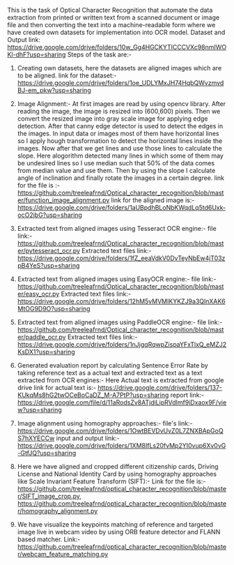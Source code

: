 This is the task of Optical Character Recognition that automate the data extraction from printed or written text from a scanned document or image file and then converting the text into a machine-readable form where we have created own datasets for implementation into OCR model. 
Dataset and Output link: https://drive.google.com/drive/folders/10w_Gg4HGCKYTlCCCVXc98nmIWOKl-dhF?usp=sharing 
Steps of the task are:-

1. Creating own datasets, here the datasets are aligned images which are to be aligned. 
link for the dataset:- https://drive.google.com/drive/folders/1oe_UDLYMxJH74HqbQWvzmvdBJ-em_pkw?usp=sharing

2. Image Alignment:-
At first images are read by using opencv library. 
After reading the image, the image is resized into (600,600) pixels. 
Then we convert the resized image into gray scale image for applying edge detection. 
After that canny edge detector is used to detect the edges in the images. 
In input data or images most of them have horizontal lines so I apply hough transformation to detect the horizontal lines inside the images. 
Now after that we get lines and use those lines to calculate the slope.
Here alogorithm detected many lines in which some of them may be undesired lines so I use median such that 50% of the data comes from median value and use them. 
Then by using the slope I calculate angle of inclination and finally rotate the images in a certain degree.
link for the file is :- https://github.com/treeleafrnd/Optical_character_recognition/blob/master/function_image_alignment.py
link for the aligned image is:- https://drive.google.com/drive/folders/1aUBpdhBLoNbKWqdLq5td6Uxk-ocO2jbG?usp=sharing

3. Extracted text from aligned images using Tesseract OCR engine:-
file link:- https://github.com/treeleafrnd/Optical_character_recognition/blob/master/pytesseract_ocr.py
Extracted text files link:- https://drive.google.com/drive/folders/1fZ_eeaVdkV0DvTeyNbEw4jT03zpB4YeS?usp=sharing

4. Extracted text from aligned images using EasyOCR engine:-
file link:- https://github.com/treeleafrnd/Optical_character_recognition/blob/master/easy_ocr.py
Extracted text files link:- https://drive.google.com/drive/folders/12hM5vMVMIKYKZJ9a3QlnXAK6MtOG9D9O?usp=sharing

5. Extracted text from aligned images using PaddleOCR engine:-
file link:- https://github.com/treeleafrnd/Optical_character_recognition/blob/master/paddle_ocr.py
Extracted text files link:-https://drive.google.com/drive/folders/1nJjgqRqwpZispaYFxTlxQ_eMZJ2KsDX1?usp=sharing

6. Generated evaluation report by calculating Sentence Error Rate by taking reference text as a actual text and extracted text as a text extracted
from OCR engines:-
Here Actual text is extracted from google drive
link for actual text is:- https://drive.google.com/drive/folders/137-KUkqMs8hG2twOCeBoCaDZ_M-A7PtP?usp=sharing
report link:- https://drive.google.com/file/d/11aRodsZv8ATjdiLipRVdImf9iDxaox9F/view?usp=sharing

7. Image alignment using homography approaches:-
file's link:- https://drive.google.com/drive/folders/1OwtBEVDvUvZ0L7ZNXBApGoQS7hXYECCw
input and output link:-https://drive.google.com/drive/folders/1XM8IfLs20fvMp2YI0vup6Xv0vG-GtfJQ?usp=sharing 

8. Here we have aligned and cropped different citizenship cards, Driving License and National Identity Card by using homography approaches like Scale Invariant Feature Transform (SIFT):-
Link for the file is:- https://github.com/treeleafrnd/optical_character_recognition/blob/master/SIFT_image_crop.py, https://github.com/treeleafrnd/optical_character_recognition/blob/master/homography_alignment.py

9. We have visualize the keypoints matching of reference and targeted image live in webcam video by using ORB feature detector and FLANN based matcher.
Link:-https://github.com/treeleafrnd/optical_character_recognition/blob/master/webcam_feature_matching.py
